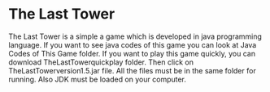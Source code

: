 # The Last Tower
The Last Tower is a simple a game which is developed in java programming language. If you want to see java codes of this game you can look at Java Codes of This Game folder. If you want to play this game quickly, you can download  TheLastTowerquickplay folder. Then click on TheLastTowerversion1.5.jar file. All the files must be in the same folder for running. Also JDK must be loaded on your computer.
